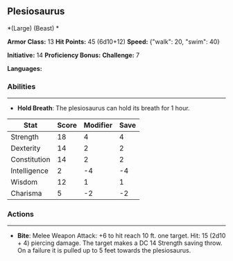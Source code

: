 ## Plesiosaurus
*(Large) (Beast) *

**Armor Class:** 13
**Hit Points:** 45 (6d10+12)
**Speed:** {"walk": 20, "swim": 40}

**Initiative:** 14
**Proficiency Bonus:**
**Challenge:** 7

**Languages:** 

### Abilities
 --- 
- **Hold Breath**: The plesiosaurus can hold its breath for 1 hour.



| Stat | Score | Modifier | Save |
| ---- | ---- | ---- | ---- |
| Strength | 18 | 4 | 4 |
| Dexterity | 14 | 2 | 2 |
| Constitution | 14 | 2 | 2 |
| Intelligence | 2 | -4 | -4 |
| Wisdom | 12 | 1 | 1 |
| Charisma | 5 | -2 | -2 |

### Actions
 --- 
- **Bite**: Melee Weapon Attack: +6 to hit  reach 10 ft.  one target. Hit: 15 (2d10 + 4) piercing damage. The target makes a DC 14 Strength saving throw. On a failure  it is pulled up to 5 feet towards the plesiosaurus.


